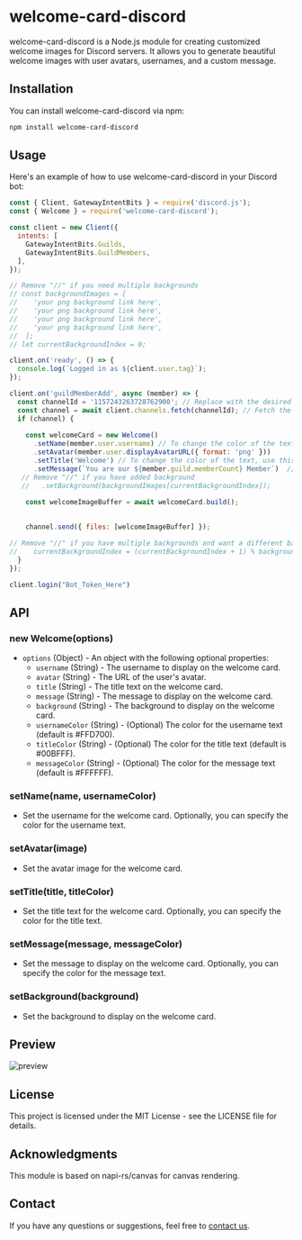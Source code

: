 # welcome-card-discord

welcome-card-discord is a Node.js module for creating customized welcome images for Discord servers. It allows you to generate beautiful welcome images with user avatars, usernames, and a custom message.

## Installation

You can install welcome-card-discord via npm:

```bash
npm install welcome-card-discord
```

## Usage

Here's an example of how to use welcome-card-discord in your Discord bot:

```javascript
const { Client, GatewayIntentBits } = require('discord.js');
const { Welcome } = require('welcome-card-discord'); 

const client = new Client({
  intents: [
    GatewayIntentBits.Guilds,
    GatewayIntentBits.GuildMembers,
  ],
});

// Remove "//" if you need multiple backgrounds 
// const backgroundImages = [
//    'your png background link here',
//    'your png background link here',
//    'your png background link here',
//    'your png background link here',
//  ];
// let currentBackgroundIndex = 0; 

client.on('ready', () => {
  console.log(`Logged in as ${client.user.tag}`);
});

client.on('guildMemberAdd', async (member) => {
  const channelId = '1157243263728762900'; // Replace with the desired channel ID
  const channel = await client.channels.fetch(channelId); // Fetch the channel by ID
  if (channel) {
   
    const welcomeCard = new Welcome()
      .setName(member.user.username) // To change the color of the text, use this .setName(member.user.username , '#FFFFFF')  You can replace with your own hex code 
      .setAvatar(member.user.displayAvatarURL({ format: 'png' }))
      .setTitle('Welcome') // To change the color of the text, use this .setTitle('Welcome`, '#FFFFFF') You can replace with your own hex code 
      .setMessage(`You are our ${member.guild.memberCount} Member`)  // To change the color of the text, use this .setMessage(`You are our ${member.guild.memberCount} Member`, '#FFFFFF') You can replace with your own hex code 
   // Remove "//" if you have added background 
   //   .setBackground(backgroundImages[currentBackgroundIndex]); 
    
    const welcomeImageBuffer = await welcomeCard.build();

    
    channel.send({ files: [welcomeImageBuffer] });

// Remove "//" if you have multiple backgrounds and want a different background every time 
//    currentBackgroundIndex = (currentBackgroundIndex + 1) % backgroundImages.length;
  }
});

client.login("Bot_Token_Here")
```

## API

### new Welcome(options)
- `options` (Object) - An object with the following optional properties:
  - `username` (String) - The username to display on the welcome card.
  - `avatar` (String) - The URL of the user's avatar.
  - `title` (String) - The title text on the welcome card.
  - `message` (String) - The message to display on the welcome card.
  - `background` (String) - The background to display on the welcome card.
  - `usernameColor` (String) - (Optional) The color for the username text (default is #FFD700).
  - `titleColor` (String) - (Optional) The color for the title text (default is #00BFFF).
  - `messageColor` (String) - (Optional) The color for the message text (default is #FFFFFF).

### setName(name, usernameColor)
- Set the username for the welcome card. Optionally, you can specify the color for the username text.

### setAvatar(image)
- Set the avatar image for the welcome card.

### setTitle(title, titleColor)
- Set the title text for the welcome card. Optionally, you can specify the color for the title text.

### setMessage(message, messageColor)
- Set the message to display on the welcome card. Optionally, you can specify the color for the message text.

### setBackground(background)
- Set the background to display on the welcome card.

## Preview
![preview](https://s6.imgcdn.dev/99feL.png)

## License

This project is licensed under the MIT License - see the LICENSE file for details.

## Acknowledgments

This module is based on napi-rs/canvas for canvas rendering.

## Contact

If you have any questions or suggestions, feel free to [contact us](https://discord.gg/cool-music-support-925619107460698202).

